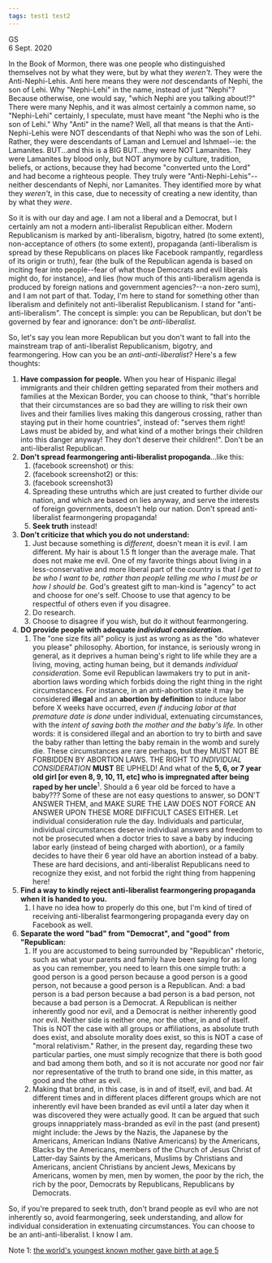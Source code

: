 ```yaml
---
tags: test1 test2
---
```


GS  
6 Sept. 2020  

In the Book of Mormon, there was one people who distinguished themselves not by what they were, but by what they *weren't*. They were the Anti-Nephi-Lehis. Anti here means they were _not_ descendants of Nephi, the son of Lehi. Why "Nephi-Lehi" in the name, instead of just "Nephi"? Because otherwise, one would say, "which Nephi are you talking about!?" There were many Nephis, and it was almost certainly a common name, so "Nephi-Lehi" certainly, I speculate, must have meant "the Nephi who is the son of Lehi." Why "Anti" in the name? Well, all that means is that the Anti-Nephi-Lehis were NOT descendants of that Nephi who was the son of Lehi. Rather, they were descendants of Laman and Lemuel and Ishmael--ie: the Lamanites. BUT...and this is a BIG BUT...they were NOT Lamanites. They were Lamanites by blood only, but NOT anymore by culture, tradition, beliefs, or actions, because they had become "converted unto the Lord" and had become a righteous people. They truly were "Anti-Nephi-Lehis"--neither descendants of Nephi, nor Lamanites. They identified more by what they _weren't_, in this case, due to necessity of creating a new identity, than by what they _were_. 

So it is with our day and age. I am not a liberal and a Democrat, but I certainly am not a modern anti-liberalist Republican either. Modern Republicanism is marked by anti-liberalism, bigotry, hatred (to some extent), non-acceptance of others (to some extent), propaganda (anti-liberalism is spread by these Republicans on places like Facebook rampantly, regardless of its origin or truth), fear (the bulk of the Republican agenda is based on inciting fear into people--fear of what those Democrats and evil liberals might do, for instance), and lies (how much of this anti-liberalism agenda is produced by foreign nations and government agencies?--a non-zero sum), and I am not part of that. Today, I'm here to stand for something other than liberalism and definitely not anti-liberalist Republicanism. I stand for "anti-anti-liberalism". The concept is simple: you can be Republican, but don't be governed by fear and ignorance: don't be _anti-liberalist._

So, let's say you lean more Republican but you don't want to fall into the mainstream trap of anti-liberalist Republicanism, bigotry, and fearmongering. How can you be an _anti-anti-liberalist?_ Here's a few thoughts:

1. **Have compassion for people.** When you hear of Hispanic illegal immigrants and their children getting separated from their mothers and families at the Mexican Border, you can choose to think, "that's horrible that their circumstances are so bad they are willing to risk their own lives and their families lives making this dangerous crossing, rather than staying put in their home countries", instead of: "serves them right! Laws must be abided by, and what kind of a mother brings their children into this danger anyway! They don't deserve their children!". Don't be an anti-liberalist Republican.
1. **Don't spread fearmongering anti-liberalist propoganda**...like this:
    1. (facebook screenshot) or this:
    1. (facebook screenshot2) or this:
    1. (facebook screenshot3)
    1. Spreading these untruths which are just created to further divide our nation, and which are based on lies anyway, and serve the interests of foreign governments, doesn't help our nation. Don't spread anti-liberalist fearmongering propaganda!
    1. **Seek truth** instead!
1. **Don't criticize that which you do not understand:**
    1. Just because something is *different*, doesn't mean it is *evil*. I am different. My hair is about 1.5 ft longer than the average male. That does not make me evil. One of my favorite things about living in a less-conservative and more liberal part of the country is that _I get to be who I want to be, rather than people telling me who I *must* be or how I *should* be._ God's greatest gift to man-kind is "agency" to act and choose for one's self. Choose to use that agency to be respectful of others even if you disagree.
    1. Do research.
    1. Choose to disagree if you wish, but do it without fearmongering.
1. **DO provide people with adequate _individual consideration_.**
    1. The "one size fits all" policy is just as wrong as as the "do whatever you please" philosophy. Abortion, for instance, is seriously wrong in general, as it deprives a human being's right to life while they are a living, moving, acting human being, but it demands _individual consideration_. Some evil Republican lawmakers try to put in anit-abortion laws wording which forbids doing the right thing in the right circumstances. For instance, in an anti-abortion state it may be considered **illegal** and an **abortion by definition** to induce labor before X weeks have occurred, _even if inducing labor at that premature date is done_ under individual, extenuating circumstances, with the _intent of saving both the mother and the baby's life._ In other words: it is considered illegal and an abortion to try to birth and save the baby rather than letting the baby remain in the womb and surely die. These circumstances are rare perhaps, but they MUST NOT BE FORBIDDEN BY ABORTION LAWS. THE RIGHT TO _INDIVIDUAL CONSIDERATION_ **MUST** BE UPHELD! And what of the **5, 6, or 7 year old girl [or even 8, 9, 10, 11, etc] who is impregnated after being raped by her uncle**<sup>1</sup>. Should a 6 year old be forced to have a baby??? Some of these are not easy questions to answer, so DON'T ANSWER THEM, and MAKE SURE THE LAW DOES NOT FORCE AN ANSWER UPON THESE MORE DIFFICULT CASES EITHER. Let individual consideration rule the day. Individuals and particular, individual circumstances deserve individual answers and freedom to not be prosecuted when a doctor tries to save a baby by inducing labor early (instead of being charged with abortion), or a family decides to have their 6 year old have an abortion instead of a baby. These are hard decisions, and anti-liberalist Republicans need to recognize they exist, and not forbid the right thing from happening here!
1. **Find a way to kindly reject anti-liberalist fearmongering propaganda when it is handed to you.**
    1. I have no idea how to properly do this one, but I'm kind of tired of receiving anti-liberalist fearmongering propaganda every day on Facebook as well.
1. **Separate the word "bad" from "Democrat", and "good" from "Republican:** 
    1. If you are accustomed to being surrounded by "Republican" rhetoric, such as what your parents and family have been saying for as long as you can remember, you need to learn this one simple truth: a good person is a good person because a good person is a good person, not because a good person is a Republican. And: a bad person is a bad person because a bad person is a bad person, not because a bad person is a Democrat. A Republican is neither inherently good nor evil, and a Democrat is neither inherently good nor evil. Neither side is neither one, nor the other, in and of itself. This is NOT the case with all groups or affiliations, as absolute truth does exist, and absolute morality does exist, so this is NOT a case of "moral relativism." Rather, in the present day, regarding these two particular parties, one must simply recognize that there is both good and bad among them both, and so it is not accurate nor good nor fair nor representative of the truth to brand one side, in this matter, as good and the other as evil. 
    1. Making that brand, in this case, is in and of itself, evil, and bad. At different times and in different places different groups which are not inherently evil have been branded as evil until a later day when it was discovered they were actually good. It can be argued that such groups innappriately mass-branded as evil in the past (and present) might include: the Jews by the Nazis, the Japanese by the Americans, American Indians (Native Americans) by the Americans, Blacks by the Americans, members of the Church of Jesus Christ of Latter-day Saints by the Americans, Muslims by Christians and Americans, ancient Christians by ancient Jews, Mexicans by Americans, women by men, men by women, the poor by the rich, the rich by the poor, Democrats by Republicans, Republicans by Democrats.

So, if you're prepared to seek truth, don't brand people as evil who are not inherently so, avoid fearmongering, seek understanding, and allow for individual consideration in extenuating circumstances. You can choose to be an anti-anti-liberalist. I know I am.


Note 1: [the world's youngest known mother gave birth at age 5](https://en.wikipedia.org/wiki/Lina_Medina)

